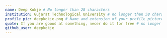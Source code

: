 ```yaml
---
name: Deep Kokje # No longer than 28 characters
institution: Gujarat Technological University # no longer than 58 characters
profile_pic: deepkokje.png # Name and extension of your profile picture(ex. mona.png) The picture must be squared and 544px on width and height.
quote: If you are goood at something, necer do it for free # no longer than 100 characters, avoid using quotes(") to guarantee the format remains the same.
github_user: deepkokje
---
```

